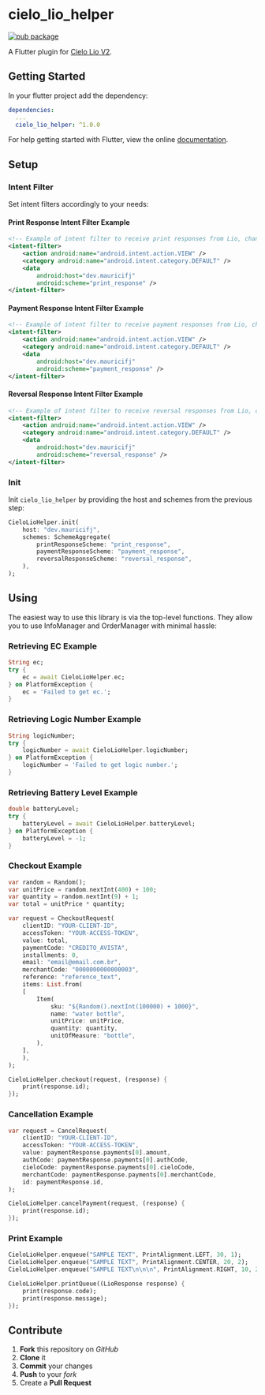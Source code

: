 # cielo_lio_helper

[![pub package](https://img.shields.io/pub/v/cielo_lio_helper.svg)](https://pub.dev/packages/cielo_lio_helper)

A Flutter plugin for [Cielo Lio V2](https://developercielo.github.io/en/manual/cielo-lio).

## Getting Started

In your flutter project add the dependency:

```yaml
dependencies:
  ...
  cielo_lio_helper: ^1.0.0
```

For help getting started with Flutter, view the online [documentation](https://flutter.dev/docs).

## Setup

### Intent Filter

Set intent filters accordingly to your needs:

#### Print Response Intent Filter Example

```xml
<!-- Example of intent filter to receive print responses from Lio, change host and scheme if needed -->
<intent-filter>
    <action android:name="android.intent.action.VIEW" />
    <category android:name="android.intent.category.DEFAULT" />
    <data
        android:host="dev.mauricifj"
        android:scheme="print_response" />
</intent-filter>
```

#### Payment Response Intent Filter Example

```xml
<!-- Example of intent filter to receive payment responses from Lio, change host and scheme if needed -->
<intent-filter>
    <action android:name="android.intent.action.VIEW" />
    <category android:name="android.intent.category.DEFAULT" />
    <data
        android:host="dev.mauricifj"
        android:scheme="payment_response" />
</intent-filter>
```

#### Reversal Response Intent Filter Example

```xml
<!-- Example of intent filter to receive reversal responses from Lio, change host and scheme if needed -->
<intent-filter>
    <action android:name="android.intent.action.VIEW" />
    <category android:name="android.intent.category.DEFAULT" />
    <data
        android:host="dev.mauricifj"
        android:scheme="reversal_response" />
</intent-filter>
```

### Init

Init `cielo_lio_helper` by providing the host and schemes from the previous step:

```dart
CieloLioHelper.init(
    host: "dev.mauricifj",
    schemes: SchemeAggregate(
        printResponseScheme: "print_response",
        paymentResponseScheme: "payment_response",
        reversalResponseScheme: "reversal_response",
    ),
);
```

## Using

The easiest way to use this library is via the top-level functions. They allow you to use InfoManager and OrderManager with minimal hassle:

### Retrieving EC Example

```dart
String ec;
try {
    ec = await CieloLioHelper.ec;
} on PlatformException {
    ec = 'Failed to get ec.';
}
```

### Retrieving Logic Number Example

```dart
String logicNumber;
try {
    logicNumber = await CieloLioHelper.logicNumber;
} on PlatformException {
    logicNumber = 'Failed to get logic number.';
}
```

### Retrieving Battery Level Example

```dart
double batteryLevel;
try {
    batteryLevel = await CieloLioHelper.batteryLevel;
} on PlatformException {
    batteryLevel = -1;
}
```

### Checkout Example

```dart
var random = Random();
var unitPrice = random.nextInt(400) + 100;
var quantity = random.nextInt(9) + 1;
var total = unitPrice * quantity;

var request = CheckoutRequest(
    clientID: "YOUR-CLIENT-ID",
    accessToken: "YOUR-ACCESS-TOKEN",
    value: total,
    paymentCode: "CREDITO_AVISTA",
    installments: 0,
    email: "email@email.com.br",
    merchantCode: "0000000000000003",
    reference: "reference_text",
    items: List.from(
    [
        Item(
            sku: "${Random().nextInt(100000) + 1000}",
            name: "water bottle",
            unitPrice: unitPrice,
            quantity: quantity,
            unitOfMeasure: "bottle",
        ),
    ],
    ),
);

CieloLioHelper.checkout(request, (response) {
    print(response.id);
});
```

### Cancellation Example

```dart
var request = CancelRequest(
    clientID: "YOUR-CLIENT-ID",
    accessToken: "YOUR-ACCESS-TOKEN",
    value: paymentResponse.payments[0].amount,
    authCode: paymentResponse.payments[0].authCode,
    cieloCode: paymentResponse.payments[0].cieloCode,
    merchantCode: paymentResponse.payments[0].merchantCode,
    id: paymentResponse.id,
);

CieloLioHelper.cancelPayment(request, (response) {
    print(response.id);
});
```

### Print Example

```dart
CieloLioHelper.enqueue("SAMPLE TEXT", PrintAlignment.LEFT, 30, 1);
CieloLioHelper.enqueue("SAMPLE TEXT", PrintAlignment.CENTER, 20, 2);
CieloLioHelper.enqueue("SAMPLE TEXT\n\n\n", PrintAlignment.RIGHT, 10, 2);

CieloLioHelper.printQueue((LioResponse response) {
    print(response.code);
    print(response.message);
});
```

## Contribute

1. **Fork** this repository on *GitHub*
2. **Clone** it
3. **Commit** your changes
4. **Push** to your *fork*
5. Create a **Pull Request**
